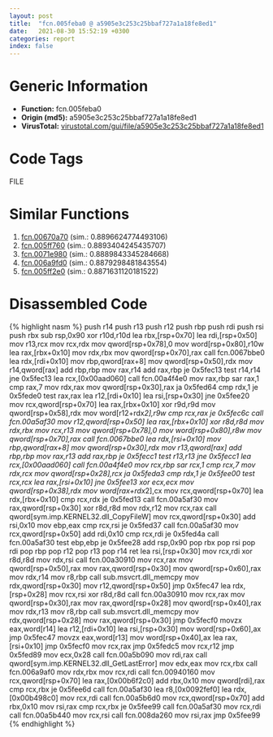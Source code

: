 ```yaml
---
layout: post
title:  "fcn.005feba0 @ a5905e3c253c25bbaf727a1a18fe8ed1"
date:   2021-08-30 15:52:19 +0300
categories: report
index: false
---
```


# Generic Information
- **Function:** fcn.005feba0
- **Origin (md5):** a5905e3c253c25bbaf727a1a18fe8ed1
- **VirusTotal:** [virustotal.com/gui/file/a5905e3c253c25bbaf727a1a18fe8ed1][virustotal_ref]

# Code Tags
<span class="tag" id="FILE">FILE</span>


# Similar Functions

1. [fcn.00670a70][similar_1_ref] (sim.: 0.8896624774493106)
2. [fcn.005ff760][similar_2_ref] (sim.: 0.8893404245435707)
3. [fcn.0071e980][similar_3_ref] (sim.: 0.8889843345284668)
4. [fcn.006a9fd0][similar_4_ref] (sim.: 0.8879298481843554)
5. [fcn.005ff2e0][similar_5_ref] (sim.: 0.8871631120181522)


# Disassembled Code

{% highlight nasm %}
push r14
push r13
push r12
push rbp
push rdi
push rsi
push rbx
sub rsp,0x90
xor r10d,r10d
lea rbx,[rsp+0x70]
lea rdi,[rsp+0x50]
mov r13,rcx
mov rcx,rdx
mov qword[rsp+0x78],0
mov word[rsp+0x80],r10w
lea rax,[rbx+0x10]
mov rdx,rbx
mov qword[rsp+0x70],rax
call fcn.0067bbe0
lea rdx,[rdi+0x10]
mov rbp,qword[rax+8]
mov qword[rsp+0x50],rdx
mov r14,qword[rax]
add rbp,rbp
mov rax,r14
add rax,rbp
je 0x5fec13
test r14,r14
jne 0x5fec13
lea rcx,[0x00aad060]
call fcn.00a4f4e0
mov rax,rbp
sar rax,1
cmp rax,7
mov rdx,rax
mov qword[rsp+0x30],rax
ja 0x5fed64
cmp rdx,1
je 0x5fede0
test rax,rax
lea r12,[rdi+0x10]
lea rsi,[rsp+0x30]
jne 0x5fee20
mov rcx,qword[rsp+0x70]
lea rax,[rbx+0x10]
xor r9d,r9d
mov qword[rsp+0x58],rdx
mov word[r12+rdx*2],r9w
cmp rcx,rax
je 0x5fec6c
call fcn.00a5af30
mov r12,qword[rsp+0x50]
lea rax,[rbx+0x10]
xor r8d,r8d
mov rdx,rbx
mov rcx,r13
mov qword[rsp+0x78],0
mov word[rsp+0x80],r8w
mov qword[rsp+0x70],rax
call fcn.0067bbe0
lea rdx,[rsi+0x10]
mov rbp,qword[rax+8]
mov qword[rsp+0x30],rdx
mov r13,qword[rax]
add rbp,rbp
mov rax,r13
add rax,rbp
je 0x5fecc1
test r13,r13
jne 0x5fecc1
lea rcx,[0x00aad060]
call fcn.00a4f4e0
mov rcx,rbp
sar rcx,1
cmp rcx,7
mov rdx,rcx
mov qword[rsp+0x28],rcx
ja 0x5feda3
cmp rdx,1
je 0x5fee00
test rcx,rcx
lea rax,[rsi+0x10]
jne 0x5fee13
xor ecx,ecx
mov qword[rsp+0x38],rdx
mov word[rax+rdx*2],cx
mov rcx,qword[rsp+0x70]
lea rdx,[rbx+0x10]
cmp rcx,rdx
je 0x5fed13
call fcn.00a5af30
mov rax,qword[rsp+0x30]
xor r8d,r8d
mov rdx,r12
mov rcx,rax
call qword[sym.imp.KERNEL32.dll_CopyFileW]
mov rcx,qword[rsp+0x30]
add rsi,0x10
mov ebp,eax
cmp rcx,rsi
je 0x5fed37
call fcn.00a5af30
mov rcx,qword[rsp+0x50]
add rdi,0x10
cmp rcx,rdi
je 0x5fed4a
call fcn.00a5af30
test ebp,ebp
je 0x5fee28
add rsp,0x90
pop rbx
pop rsi
pop rdi
pop rbp
pop r12
pop r13
pop r14
ret
lea rsi,[rsp+0x30]
mov rcx,rdi
xor r8d,r8d
mov rdx,rsi
call fcn.00a30910
mov rcx,rax
mov qword[rsp+0x50],rax
mov rax,qword[rsp+0x30]
mov qword[rsp+0x60],rax
mov rdx,r14
mov r8,rbp
call sub.msvcrt.dll_memcpy
mov rdx,qword[rsp+0x30]
mov r12,qword[rsp+0x50]
jmp 0x5fec47
lea rdx,[rsp+0x28]
mov rcx,rsi
xor r8d,r8d
call fcn.00a30910
mov rcx,rax
mov qword[rsp+0x30],rax
mov rax,qword[rsp+0x28]
mov qword[rsp+0x40],rax
mov rdx,r13
mov r8,rbp
call sub.msvcrt.dll_memcpy
mov rdx,qword[rsp+0x28]
mov rax,qword[rsp+0x30]
jmp 0x5fecf0
movzx eax,word[r14]
lea r12,[rdi+0x10]
lea rsi,[rsp+0x30]
mov word[rsp+0x60],ax
jmp 0x5fec47
movzx eax,word[r13]
mov word[rsp+0x40],ax
lea rax,[rsi+0x10]
jmp 0x5fecf0
mov rcx,rax
jmp 0x5fedc5
mov rcx,r12
jmp 0x5fed89
mov ecx,0x28
call fcn.00a5b090
mov rdi,rax
call qword[sym.imp.KERNEL32.dll_GetLastError]
mov edx,eax
mov rcx,rbx
call fcn.006a9af0
mov rdx,rbx
mov rcx,rdi
call fcn.00940160
mov rcx,qword[rsp+0x70]
lea rax,[0x00b6f2c0]
add rbx,0x10
mov qword[rdi],rax
cmp rcx,rbx
je 0x5fee6d
call fcn.00a5af30
lea r8,[0x0092fef0]
lea rdx,[0x00b498c0]
mov rcx,rdi
call fcn.00a5b6d0
mov rcx,qword[rsp+0x70]
add rbx,0x10
mov rsi,rax
cmp rcx,rbx
je 0x5fee99
call fcn.00a5af30
mov rcx,rdi
call fcn.00a5b440
mov rcx,rsi
call fcn.008da260
mov rsi,rax
jmp 0x5fee99
{% endhighlight %}


[similar_1_ref]: /report/fcn.00670a70@a5905e3c253c25bbaf727a1a18fe8ed1
[similar_2_ref]: /report/fcn.005ff760@a5905e3c253c25bbaf727a1a18fe8ed1
[similar_3_ref]: /report/fcn.0071e980@a5905e3c253c25bbaf727a1a18fe8ed1
[similar_4_ref]: /report/fcn.006a9fd0@a5905e3c253c25bbaf727a1a18fe8ed1
[similar_5_ref]: /report/fcn.005ff2e0@a5905e3c253c25bbaf727a1a18fe8ed1
[virustotal_ref]: https://www.virustotal.com/gui/file/a5905e3c253c25bbaf727a1a18fe8ed1